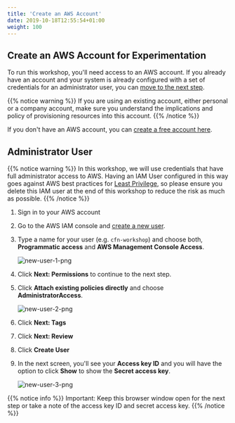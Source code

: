 ```yaml
---
title: 'Create an AWS Account'
date: 2019-10-18T12:55:54+01:00
weight: 100
---
```


## Create an AWS Account for Experimentation

To run this workshop, you'll need access to an AWS account. If you already have an account and your system is already configured with a set of credentials for an administrator user, you can [move to the next step](../200-awscli).

{{% notice warning %}}
If you are using an existing account, either personal or a company account, make sure you understand the implications and policy of provisioning resources into this account.
{{% /notice %}}

If you don't have an AWS account, you can [create a free account here](https://portal.aws.amazon.com/billing/signup).

## Administrator User

{{% notice warning %}}
In this workshop, we will use credentials that have full administrator access to AWS. Having an IAM User configured in this way goes against AWS best practices for [Least Privilege](https://docs.aws.amazon.com/IAM/latest/UserGuide/best-practices.html#grant-least-privilege), so please ensure you delete this IAM user at the end of this workshop to reduce the risk as much as possible.
{{% /notice %}}

1. Sign in to your AWS account
1. Go to the AWS IAM console and [create a new user](https://console.aws.amazon.com/iam/home?#/users$new).
1. Type a name for your user (e.g. `cfn-workshop`) and choose both, **Programmatic access** and **AWS Management Console Access**.

    ![new-user-1-png](../new-user-1.png)

1. Click **Next: Permissions** to continue to the next step.
1. Click **Attach existing policies directly** and choose **AdministratorAccess**.

    ![new-user-2-png](../new-user-2.png)

1. Click **Next: Tags**
1. Click **Next: Review**
1. Click **Create User**
1. In the next screen, you'll see your **Access key ID** and you will have the option to click **Show** to show the **Secret access key**.

    ![new-user-3-png](../new-user-3.png)

{{% notice info %}}
Important: Keep this browser window open for the next step or take a note of the access key ID and secret access key.
{{% /notice %}}